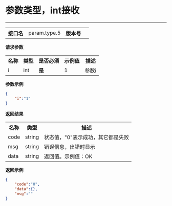 
# 参数类型，int接收
---


<table>
    <tr>
        <th>接口名</th>
        <td>param.type.5</td>
        <th>版本号</th>
        <td></td>
    </tr>
</table>

**请求参数**

<table>
    <tr>
        <th>名称</th>
        <th>类型</th>
        <th>是否必须</th>
        <th>示例值</th>
        <th>描述</th>
    </tr>
        <tr><td>i</td><td class="param-type">int</td><td><strong>是</strong></td><td>1</td><td>参数i<br/></td></tr>
    </table>

**参数示例**

```json
{
	"i":"1"
}
```

**返回结果**

<table>
    <tr>
        <th>名称</th>
        <th>类型</th>
        <th>描述</th>
    </tr>
    <tr>
        <td>code</td>
        <td>string</td>
        <td>状态值，"0"表示成功，其它都是失败</td>
    </tr>
    <tr>
        <td>msg</td>
        <td>string</td>
        <td>错误信息，出错时显示</td>
    </tr>
            <tr>
            <td>data</td>
            <td>string</td>
            <td>返回值。示例值：OK</td>
        </tr>
    </table>

**返回示例**

```json
{
	"code":"0",
	"data":{},
	"msg":""
}
```


